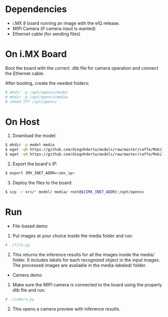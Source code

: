 Dependencies
============

* i.MX 8 board running an image with the eIQ release.
* MIPI Camera (if camera input is wanted)
* Ethernet cable (for sending files)

On i.MX Board
=============

Boot the board with the correct .dtb file for camera operation and connect the
Ethernet cable.

After booting, create the needed folders:

```bash
# mkdir -p /opt/opencv/model
# mkdir -p /opt/opencv/media
# chmod 777 /opt/opencv
```

On Host
=======

1) Download the model:

```bash
$ mkdir -p model media
$ wget -qN https://github.com/diegohdorta/models/raw/master/caffe/MobileNetSSD_deploy.caffemodel -P model/
$ wget -qN https://github.com/diegohdorta/models/raw/master/caffe/MobileNetSSD_deploy.prototxt -P model/
```

2) Export the board's IP:

```bash
$ export IMX_INET_ADDR=<imx_ip>
```

3) Deploy the files to the board:

```bash
$ scp -r src/* model/ media/ root@${IMX_INET_ADDR}:/opt/opencv
```

Run
===

* File-based demo

1) Put images at your choice inside the media folder and run:

```bash
# ./file.py
```

2) This returns the inference results for all the images inside the
media/ folder. It includes labels for each recognized object in the
input images. The processed images are available in the media-labeled/
folder.

* Camera demo

1) Make sure the MIPI camera is connected to the board using the properly
dtb file and run:

```bash
# ./camera.py
```

2) This opens a camera preview with inference results.
